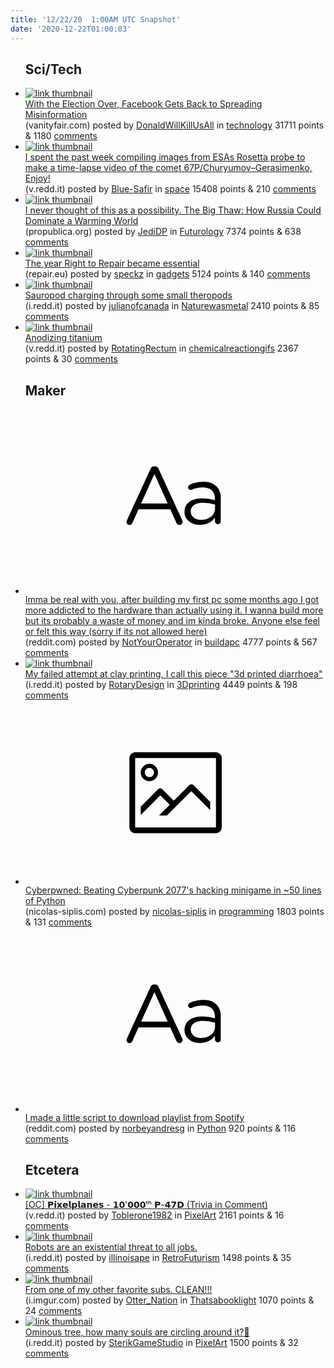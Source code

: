 ```yaml
---
title: '12/22/20  1:00AM UTC Snapshot'
date: '2020-12-22T01:00:03'
---
```

<ul>
<h2>Sci/Tech</h2>

<li><a href='https://www.vanityfair.com/news/2020/12/with-the-election-over-facebook-gets-back-to-spreading-misinformation'><img src='https://b.thumbs.redditmedia.com/Os7AyUvoEfyhPj0bNh4TFlfugj165FTtviXYYJ1deAI.jpg' alt='link thumbnail'></a><div><div class='linkTitle'><a href='https://www.vanityfair.com/news/2020/12/with-the-election-over-facebook-gets-back-to-spreading-misinformation'>With the Election Over, Facebook Gets Back to Spreading Misinformation</a></div>(vanityfair.com) posted by <a href='https://www.reddit.com/user/DonaldWillKillUsAll'>DonaldWillKillUsAll</a> in <a href='https://www.reddit.com/r/technology'>technology</a> 31711 points & 1180 <a href='https://www.reddit.com/r/technology/comments/khm7hh/with_the_election_over_facebook_gets_back_to/'>comments</a></div></li>

<li><a href='https://v.redd.it/204kg66t4j661'><img src='https://b.thumbs.redditmedia.com/yY9Zv-6d0UthT1ip8Gf28_HID0tZpaxyDDhkxhz4a6s.jpg' alt='link thumbnail'></a><div><div class='linkTitle'><a href='https://v.redd.it/204kg66t4j661'>I spent the past week compiling images from ESAs Rosetta probe to make a time-lapse video of the comet 67P/Churyumov–Gerasimenko, Enjoy!</a></div>(v.redd.it) posted by <a href='https://www.reddit.com/user/Blue-Safir'>Blue-Safir</a> in <a href='https://www.reddit.com/r/space'>space</a> 15408 points & 210 <a href='https://www.reddit.com/r/space/comments/khg1jw/i_spent_the_past_week_compiling_images_from_esas/'>comments</a></div></li>

<li><a href='https://www.propublica.org/article/the-big-thaw-how-russia-could-dominate-a-warming-world'><img src='https://b.thumbs.redditmedia.com/xkRk-OQrtWIx4w0ZM_vlOmwgHVe18B3hhDt9HzdKC3M.jpg' alt='link thumbnail'></a><div><div class='linkTitle'><a href='https://www.propublica.org/article/the-big-thaw-how-russia-could-dominate-a-warming-world'>I never thought of this as a possibility. The Big Thaw: How Russia Could Dominate a Warming World</a></div>(propublica.org) posted by <a href='https://www.reddit.com/user/JediDP'>JediDP</a> in <a href='https://www.reddit.com/r/Futurology'>Futurology</a> 7374 points & 638 <a href='https://www.reddit.com/r/Futurology/comments/khj1xi/i_never_thought_of_this_as_a_possibility_the_big/'>comments</a></div></li>

<li><a href='https://repair.eu/news/the-year-right-to-repair-became-essential/'><img src='https://b.thumbs.redditmedia.com/DatPv6E95YM5Go4wcLnIYzlbG4L2yjVEGi3ee7ttYPs.jpg' alt='link thumbnail'></a><div><div class='linkTitle'><a href='https://repair.eu/news/the-year-right-to-repair-became-essential/'>The year Right to Repair became essential</a></div>(repair.eu) posted by <a href='https://www.reddit.com/user/speckz'>speckz</a> in <a href='https://www.reddit.com/r/gadgets'>gadgets</a> 5124 points & 140 <a href='https://www.reddit.com/r/gadgets/comments/khnuti/the_year_right_to_repair_became_essential/'>comments</a></div></li>

<li><a href='https://i.redd.it/7m65vwhulg661.jpg'><img src='https://a.thumbs.redditmedia.com/m4P0nK2RgZ72BVuQexius37OlX9lUnBZavP7slHElQ4.jpg' alt='link thumbnail'></a><div><div class='linkTitle'><a href='https://i.redd.it/7m65vwhulg661.jpg'>Sauropod charging through some small theropods</a></div>(i.redd.it) posted by <a href='https://www.reddit.com/user/julianofcanada'>julianofcanada</a> in <a href='https://www.reddit.com/r/Naturewasmetal'>Naturewasmetal</a> 2410 points & 85 <a href='https://www.reddit.com/r/Naturewasmetal/comments/kh91qk/sauropod_charging_through_some_small_theropods/'>comments</a></div></li>

<li><a href='https://v.redd.it/cla9znze9f661'><img src='https://b.thumbs.redditmedia.com/OKk7im-7swsTGE1h1uBTeU49LkLRrIUvO3iRdMIeHIM.jpg' alt='link thumbnail'></a><div><div class='linkTitle'><a href='https://v.redd.it/cla9znze9f661'>Anodizing titanium</a></div>(v.redd.it) posted by <a href='https://www.reddit.com/user/RotatingRectum'>RotatingRectum</a> in <a href='https://www.reddit.com/r/chemicalreactiongifs'>chemicalreactiongifs</a> 2367 points & 30 <a href='https://www.reddit.com/r/chemicalreactiongifs/comments/khdsks/anodizing_titanium/'>comments</a></div></li>

<h2>Maker</h2>

<li><a href='https://www.reddit.com/r/buildapc/comments/khmiaq/imma_be_real_with_you_after_building_my_first_pc/'><svg version='1.1' viewBox='-34 -12 104 64' preserveAspectRatio='xMidYMid slice' xmlns='http://www.w3.org/2000/svg' xmlns:xlink='http://www.w3.org/1999/xlink'>
    <title>text link thumbnail</title>
    <path d='M12.19,8.84a1.45,1.45,0,0,0-1.4-1h-.12a1.46,1.46,0,0,0-1.42,1L1.14,26.56a1.29,1.29,0,0,0-.14.59,1,1,0,0,0,1,1,1.12,1.12,0,0,0,1.08-.77l2.08-4.65h11l2.08,4.59a1.24,1.24,0,0,0,1.12.83,1.08,1.08,0,0,0,1.08-1.08,1.64,1.64,0,0,0-.14-.57ZM6.08,20.71l4.59-10.22,4.6,10.22Z'>
    </path>
    <path d='M32.24,14.78A6.35,6.35,0,0,0,27.6,13.2a11.36,11.36,0,0,0-4.7,1,1,1,0,0,0-.58.89,1,1,0,0,0,.94.92,1.23,1.23,0,0,0,.39-.08,8.87,8.87,0,0,1,3.72-.81c2.7,0,4.28,1.33,4.28,3.92v.5a15.29,15.29,0,0,0-4.42-.61c-3.64,0-6.14,1.61-6.14,4.64v.05c0,2.95,2.7,4.48,5.37,4.48a6.29,6.29,0,0,0,5.19-2.48V26.9a1,1,0,0,0,1,1,1,1,0,0,0,1-1.06V19A5.71,5.71,0,0,0,32.24,14.78Zm-.56,7.7c0,2.28-2.17,3.89-4.81,3.89-1.94,0-3.61-1.06-3.61-2.86v-.06c0-1.8,1.5-3,4.2-3a15.2,15.2,0,0,1,4.22.61Z'>
    </path>
    </svg></a><div><div class='linkTitle'><a href='https://www.reddit.com/r/buildapc/comments/khmiaq/imma_be_real_with_you_after_building_my_first_pc/'>Imma be real with you, after building my first pc some months ago I got more addicted to the hardware than actually using it. I wanna build more but its probably a waste of money and im kinda broke. Anyone else feel or felt this way (sorry if its not allowed here)</a></div>(reddit.com) posted by <a href='https://www.reddit.com/user/NotYourOperator'>NotYourOperator</a> in <a href='https://www.reddit.com/r/buildapc'>buildapc</a> 4777 points & 567 <a href='https://www.reddit.com/r/buildapc/comments/khmiaq/imma_be_real_with_you_after_building_my_first_pc/'>comments</a></div></li>

<li><a href='https://i.redd.it/jd8njq49ph661.jpg'><img src='https://b.thumbs.redditmedia.com/1GVYfaJPnc0tu23L1g5RQj7jQIMcJcDCCsGGLi6oIrQ.jpg' alt='link thumbnail'></a><div><div class='linkTitle'><a href='https://i.redd.it/jd8njq49ph661.jpg'>My failed attempt at clay printing, I call this piece "3d printed diarrhoea"</a></div>(i.redd.it) posted by <a href='https://www.reddit.com/user/RotaryDesign'>RotaryDesign</a> in <a href='https://www.reddit.com/r/3Dprinting'>3Dprinting</a> 4449 points & 198 <a href='https://www.reddit.com/r/3Dprinting/comments/khcafq/my_failed_attempt_at_clay_printing_i_call_this/'>comments</a></div></li>

<li><a href='https://nicolas-siplis.com/blog/cyberpwned'><svg version='1.1' viewBox='-34 -14 104 64' preserveAspectRatio='xMidYMid meet' xmlns='http://www.w3.org/2000/svg' xmlns:xlink='http://www.w3.org/1999/xlink'>
    <title>link thumbnail</title>
    <path d='M32,4H4A2,2,0,0,0,2,6V30a2,2,0,0,0,2,2H32a2,2,0,0,0,2-2V6A2,2,0,0,0,32,4ZM4,30V6H32V30Z'></path>
    <path d='M8.92,14a3,3,0,1,0-3-3A3,3,0,0,0,8.92,14Zm0-4.6A1.6,1.6,0,1,1,7.33,11,1.6,1.6,0,0,1,8.92,9.41Z'></path>
    <path d='M22.78,15.37l-5.4,5.4-4-4a1,1,0,0,0-1.41,0L5.92,22.9v2.83l6.79-6.79L16,22.18l-3.75,3.75H15l8.45-8.45L30,24V21.18l-5.81-5.81A1,1,0,0,0,22.78,15.37Z'></path>
    </svg></a><div><div class='linkTitle'><a href='https://nicolas-siplis.com/blog/cyberpwned'>Cyberpwned: Beating Cyberpunk 2077's hacking minigame in ~50 lines of Python</a></div>(nicolas-siplis.com) posted by <a href='https://www.reddit.com/user/nicolas-siplis'>nicolas-siplis</a> in <a href='https://www.reddit.com/r/programming'>programming</a> 1803 points & 131 <a href='https://www.reddit.com/r/programming/comments/khgbsc/cyberpwned_beating_cyberpunk_2077s_hacking/'>comments</a></div></li>

<li><a href='https://www.reddit.com/r/Python/comments/khajql/i_made_a_little_script_to_download_playlist_from/'><svg version='1.1' viewBox='-34 -12 104 64' preserveAspectRatio='xMidYMid slice' xmlns='http://www.w3.org/2000/svg' xmlns:xlink='http://www.w3.org/1999/xlink'>
    <title>text link thumbnail</title>
    <path d='M12.19,8.84a1.45,1.45,0,0,0-1.4-1h-.12a1.46,1.46,0,0,0-1.42,1L1.14,26.56a1.29,1.29,0,0,0-.14.59,1,1,0,0,0,1,1,1.12,1.12,0,0,0,1.08-.77l2.08-4.65h11l2.08,4.59a1.24,1.24,0,0,0,1.12.83,1.08,1.08,0,0,0,1.08-1.08,1.64,1.64,0,0,0-.14-.57ZM6.08,20.71l4.59-10.22,4.6,10.22Z'>
    </path>
    <path d='M32.24,14.78A6.35,6.35,0,0,0,27.6,13.2a11.36,11.36,0,0,0-4.7,1,1,1,0,0,0-.58.89,1,1,0,0,0,.94.92,1.23,1.23,0,0,0,.39-.08,8.87,8.87,0,0,1,3.72-.81c2.7,0,4.28,1.33,4.28,3.92v.5a15.29,15.29,0,0,0-4.42-.61c-3.64,0-6.14,1.61-6.14,4.64v.05c0,2.95,2.7,4.48,5.37,4.48a6.29,6.29,0,0,0,5.19-2.48V26.9a1,1,0,0,0,1,1,1,1,0,0,0,1-1.06V19A5.71,5.71,0,0,0,32.24,14.78Zm-.56,7.7c0,2.28-2.17,3.89-4.81,3.89-1.94,0-3.61-1.06-3.61-2.86v-.06c0-1.8,1.5-3,4.2-3a15.2,15.2,0,0,1,4.22.61Z'>
    </path>
    </svg></a><div><div class='linkTitle'><a href='https://www.reddit.com/r/Python/comments/khajql/i_made_a_little_script_to_download_playlist_from/'>I made a little script to download playlist from Spotify</a></div>(reddit.com) posted by <a href='https://www.reddit.com/user/norbeyandresg'>norbeyandresg</a> in <a href='https://www.reddit.com/r/Python'>Python</a> 920 points & 116 <a href='https://www.reddit.com/r/Python/comments/khajql/i_made_a_little_script_to_download_playlist_from/'>comments</a></div></li>

<h2>Etcetera</h2>

<li><a href='https://v.redd.it/zb25g3wxoi661'><img src='https://b.thumbs.redditmedia.com/_P8pI-qcTdkMq2JbLxSlaqPiffNV_6_kG9NzFktHZ_U.jpg' alt='link thumbnail'></a><div><div class='linkTitle'><a href='https://v.redd.it/zb25g3wxoi661'>[OC] 𝗣𝗶𝘅𝗲𝗹𝗽𝗹𝗮𝗻𝗲𝘀 - 𝟭𝟬'𝟬𝟬𝟬ᵗʰ 𝗣-𝟰𝟳𝗗 (Trivia in Comment)</a></div>(v.redd.it) posted by <a href='https://www.reddit.com/user/Toblerone1982'>Toblerone1982</a> in <a href='https://www.reddit.com/r/PixelArt'>PixelArt</a> 2161 points & 16 <a href='https://www.reddit.com/r/PixelArt/comments/kher70/oc_𝗣𝗶𝘅𝗲𝗹𝗽𝗹𝗮𝗻𝗲𝘀_𝟭𝟬𝟬𝟬𝟬ᵗʰ_𝗣𝟰𝟳𝗗_trivia_in_comment/'>comments</a></div></li>

<li><a href='https://i.redd.it/alaxqd36vj661.jpg'><img src='https://b.thumbs.redditmedia.com/0bZ7GkfZwJ4Jjs685oRutokiXaWOHt11DoQx38B4IjU.jpg' alt='link thumbnail'></a><div><div class='linkTitle'><a href='https://i.redd.it/alaxqd36vj661.jpg'>Robots are an existential threat to all jobs.</a></div>(i.redd.it) posted by <a href='https://www.reddit.com/user/illinoisape'>illinoisape</a> in <a href='https://www.reddit.com/r/RetroFuturism'>RetroFuturism</a> 1498 points & 35 <a href='https://www.reddit.com/r/RetroFuturism/comments/khid21/robots_are_an_existential_threat_to_all_jobs/'>comments</a></div></li>

<li><a href='https://i.imgur.com/JNIwwpv.jpg'><img src='https://b.thumbs.redditmedia.com/nrBWuJXsdDjluGSZ7Mzz_LVPDj7K4lvmbyG_y4B9FlA.jpg' alt='link thumbnail'></a><div><div class='linkTitle'><a href='https://i.imgur.com/JNIwwpv.jpg'>From one of my other favorite subs. CLEAN!!!</a></div>(i.imgur.com) posted by <a href='https://www.reddit.com/user/Otter_Nation'>Otter_Nation</a> in <a href='https://www.reddit.com/r/Thatsabooklight'>Thatsabooklight</a> 1070 points & 24 <a href='https://www.reddit.com/r/Thatsabooklight/comments/khhu9h/from_one_of_my_other_favorite_subs_clean/'>comments</a></div></li>

<li><a href='https://i.redd.it/1xh0djjkch661.png'><img src='https://a.thumbs.redditmedia.com/nBga1yfa8sDQJiK0oIGa2RQU4vtJleUiK00RP3y-U98.jpg' alt='link thumbnail'></a><div><div class='linkTitle'><a href='https://i.redd.it/1xh0djjkch661.png'>Ominous tree, how many souls are circling around it?🍂</a></div>(i.redd.it) posted by <a href='https://www.reddit.com/user/SterikGameStudio'>SterikGameStudio</a> in <a href='https://www.reddit.com/r/PixelArt'>PixelArt</a> 1500 points & 32 <a href='https://www.reddit.com/r/PixelArt/comments/khbc97/ominous_tree_how_many_souls_are_circling_around_it/'>comments</a></div></li>

</ul>
